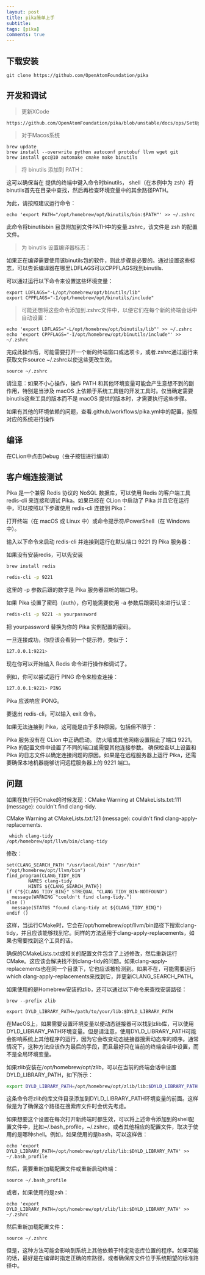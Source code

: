```yaml
---
layout: post
title: pika简单上手
subtitle:
tags: [pika]
comments: true
---
```



## 下载安装

```shell
git clone https://github.com/OpenAtomFoundation/pika
```

## 开发和调试

> 更新XCode

```shell
https://github.com/OpenAtomFoundation/pika/blob/unstable/docs/ops/SetUpDevEnvironment_en.md
```
> 对于Macos系统

```shell
brew update
brew install --overwrite python autoconf protobuf llvm wget git
brew install gcc@10 automake cmake make binutils
```

> 将 binutils 添加到 PATH：

这可以确保当在 提供的终端中键入命令时binutils， shell（在本例中为 zsh）将binutils首先在目录中查找，然后再检查环境变量中的其余路径PATH。

为此，请按照建议运行命令：
```shell
echo 'export PATH="/opt/homebrew/opt/binutils/bin:$PATH"' >> ~/.zshrc
```

此命令将binutilsbin 目录附加到文件PATH中的变量.zshrc，该文件是 zsh 的配置文件。

> 为 binutils 设置编译器标志：

如果正在编译需要使用该binutils包的软件，则此步骤是必要的。通过设置这些标志，可以告诉编译器在哪里LDFLAGS可以CPPFLAGS找到binutils.

可以通过运行以下命令来设置这些环境变量：
```shell
export LDFLAGS="-L/opt/homebrew/opt/binutils/lib"
export CPPFLAGS="-I/opt/homebrew/opt/binutils/include"

```

> 可能还想将这些命令添加到.zshrc文件中，以便它们在每个新的终端会话中自动设置：

```shell
echo 'export LDFLAGS="-L/opt/homebrew/opt/binutils/lib"' >> ~/.zshrc
echo 'export CPPFLAGS="-I/opt/homebrew/opt/binutils/include"' >> ~/.zshrc
```

完成此操作后，可能需要打开一个新的终端窗口或选项卡，或者.zshrc通过运行来获取文件source ~/.zshrc以使这些更改生效。

```shell
source ~/.zshrc
```
请注意：如果不小心操作，操作 PATH 和其他环境变量可能会产生意想不到的副作用，特别是当涉及 macOS 上依赖于系统工具链的开发工具时。仅当确定需要binutils这些工具的版本而不是 macOS 提供的版本时，才需要执行这些步骤。

如果有其他的环境依赖的问题，查看.github/workflows/pika.yml中的配置，按照对应的系统进行操作


## 编译

在CLion中点击Debug（虫子按钮进行编译）


## 客户端连接测试

Pika 是一个兼容 Redis 协议的 NoSQL 数据库，可以使用 Redis 的客户端工具 redis-cli 来连接和调试 Pika。如果已经在 CLion 中启动了 Pika 并且它在运行中，可以按照以下步骤使用 redis-cli 连接到 Pika：

打开终端（在 macOS 或 Linux 中）或命令提示符/PowerShell（在 Windows 中）。

输入以下命令来启动 redis-cli 并连接到运行在默认端口 9221 的 Pika 服务器：

如果没有安装redis，可以先安装
```sh
brew install redis
```

```sh
redis-cli -p 9221
```
这里的 -p 参数后跟的数字是 Pika 服务器监听的端口号。

如果 Pika 设置了密码（auth），你可能需要使用 -a 参数后跟密码来进行认证：

```sh
redis-cli -p 9221 -a yourpassword
```
把 yourpassword 替换为你的 Pika 实例配置的密码。

一旦连接成功，你应该会看到一个提示符，类似于：

```sh
127.0.0.1:9221>
```

现在你可以开始输入 Redis 命令进行操作和调试了。

例如，你可以尝试运行 PING 命令来检查连接：

```sh
127.0.0.1:9221> PING
```

Pika 应该响应 PONG。

要退出 redis-cli，可以输入 exit 命令。

如果无法连接到 Pika，这可能是由于多种原因，包括但不限于：

Pika 服务没有在 CLion 中正确启动。
防火墙或其他网络设置阻止了端口 9221。
Pika 的配置文件中设置了不同的端口或需要其他连接参数。
确保检查以上设置和 Pika 的日志文件以确定连接问题的原因。如果是在远程服务器上运行 Pika，还需要确保本地机器能够访问远程服务器上的 9221 端口。

## 问题

如果在执行行Cmake的时候发现：CMake Warning at CMakeLists.txt:111 (message):
  couldn't find clang-tidy.

CMake Warning at CMakeLists.txt:121 (message):
  couldn't find clang-apply-replacements.

```shell
 which clang-tidy      
/opt/homebrew/opt/llvm/bin/clang-tidy
```

修改：
```shell
set(CLANG_SEARCH_PATH "/usr/local/bin" "/usr/bin" "/opt/homebrew/opt/llvm/bin")
find_program(CLANG_TIDY_BIN
        NAMES clang-tidy
        HINTS ${CLANG_SEARCH_PATH})
if ("${CLANG_TIDY_BIN}" STREQUAL "CLANG_TIDY_BIN-NOTFOUND")
  message(WARNING "couldn't find clang-tidy.")
else ()
  message(STATUS "found clang-tidy at ${CLANG_TIDY_BIN}")
endif ()
```

这样，当运行CMake时，它会在/opt/homebrew/opt/llvm/bin路径下搜索clang-tidy，并且应该能够找到它。同样的方法适用于clang-apply-replacements，如果也需要找到这个工具的话。

确保的CMakeLists.txt或相关的配置文件包含了上述修改，然后重新运行CMake。这应该会解决找不到clang-tidy的问题。如果clang-apply-replacements也在同一个目录下，它也应该被检测到。如果不在，可能需要运行which clang-apply-replacements来找到它，并更新CLANG_SEARCH_PATH。

如果使用的是Homebrew安装的zlib，还可以通过以下命令来查找安装路径：

```shell
brew --prefix zlib
```

```shell
export DYLD_LIBRARY_PATH=/path/to/your/lib:$DYLD_LIBRARY_PATH
```

在MacOS上，如果需要设置环境变量以便动态链接器可以找到zlib库，可以使用DYLD_LIBRARY_PATH环境变量。但是请注意，使用DYLD_LIBRARY_PATH可能会影响系统上其他程序的运行，因为它会改变动态链接器搜索动态库的顺序。通常情况下，这种方法应该作为最后的手段，而且最好只在当前的终端会话中设置，而不是全局环境变量。

如果zlib安装在/opt/homebrew/opt/zlib，可以在当前的终端会话中设置DYLD_LIBRARY_PATH，如下所示：

```sh
export DYLD_LIBRARY_PATH=/opt/homebrew/opt/zlib/lib:$DYLD_LIBRARY_PATH
```
这条命令将zlib的库文件目录添加到DYLD_LIBRARY_PATH环境变量的前面。这样做是为了确保这个路径在搜索库文件时会优先考虑。

如果想要这个设置在每次打开新终端时都生效，可以将上述命令添加到的shell配置文件中，比如~/.bash_profile，~/.zshrc，或者其他相应的配置文件，取决于使用的是哪种shell。例如，如果使用的是bash，可以这样做：

```
echo 'export DYLD_LIBRARY_PATH=/opt/homebrew/opt/zlib/lib:$DYLD_LIBRARY_PATH' >> ~/.bash_profile
```
然后，需要重新加载配置文件或重新启动终端：

```shell
source ~/.bash_profile
```
或者，如果使用的是zsh：

```shell
echo 'export DYLD_LIBRARY_PATH=/opt/homebrew/opt/zlib/lib:$DYLD_LIBRARY_PATH' >> ~/.zshrc
```
然后重新加载配置文件：

```
source ~/.zshrc
```
但是，这种方法可能会影响到系统上其他依赖于特定动态库位置的程序。如果可能的话，最好是在编译时指定正确的库路径，或者确保库文件位于系统期望的标准路径中。




